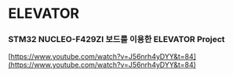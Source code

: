 # ELEVATOR

### STM32 NUCLEO-F429ZI 보드를 이용한 ELEVATOR Project

[https://www.youtube.com/watch?v=J56nrh4yDYY&t=84](https://www.youtube.com/watch?v=J56nrh4yDYY&t=84)